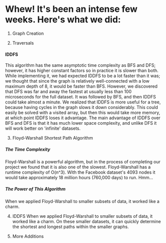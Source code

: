 # Whew! It's been an intense few weeks. Here's what we did:
1. Graph Creation


2. Traversals
#### IDDFS
This algorithm has the same asymptotic time complexity as BFS and DFS; however, it has higher constant factors so in practice it is slower than both. While implementing it, we had expected IDDFS to be a lot faster than it was; we thought that since the graph is relatively well-connected with a low maximum depth of 8, it would be faster than BFS. However, we discovered that DFS was far and away the fastest at usually less than 100 microseconds for the full dataset. It was followed by BFS, and then IDDFS could take almost a minute. We realized that IDDFS is more useful for a tree, because having cycles in the graph slows it down considerably. This could easily be solved with a visited array, but then this would take more memory, at which point IDDFS loses it advantage. The main advantage of IDDFS over BFS and DFS is that it has much lower space complexity, and unlike DFS it will work better on 'infinite' datasets.

3. Floyd-Warshall Shortest Path Algorithm
##### The Time Complexity
Floyd-Warshall is a powerful algorithm, but in the process of completing our project we found that it is also one of the slowest. Floyd-Warshall has a runtime complexity of O(n^3). With the Facebook dataset's 4093 nodes it would take approximately 18 million hours (760,000 days) to run. Hmm...
##### The Power of This Algorithm
When we applied Floyd-Warshall to smaller subsets of data, it worked like a charm.

4. IDDFS
When we applied Floyd-Warshall to smaller subsets of data, it worked like a charm. On these smaller datasets, it can quickly determine the shortest and longest paths within the smaller graphs.

4. More Additions
#### 
